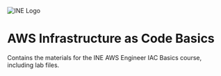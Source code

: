 ![INE Logo](https://ine.com/_next/image?url=%2Fassets%2Flogos%2FINE-Logo-Orange-White-Revised.svg&w=256&q=75)

# AWS Infrastructure as Code Basics

Contains the materials for the INE AWS Engineer IAC Basics course, including lab files.





